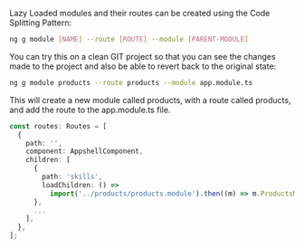 Lazy Loaded modules and their routes can be created using the Code Splitting Pattern:

```bash
ng g module [NAME] --route [ROUTE] --module [PARENT-MODULE]
```

You can try this on a clean GIT project so that you can see the changes made to the project and also be able to revert back to the original state:

```bash
ng g module products --route products --module app.module.ts
```

This will create a new module called products, with a route called products, and add the route to the app.module.ts file.

```typescript
const routes: Routes = [
  {
    path: '',
    component: AppshellComponent,
    children: [
      {
        path: 'skills',
        loadChildren: () =>
          import('../products/products.module').then((m) => m.ProductsModule),
      },
      ...
    ],
  },
];
```